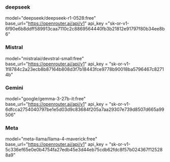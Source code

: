 ### deepseek
model="deepseek/deepseek-r1-0528:free"
base_url="https://openrouter.ai/api/v1"
api_key ="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"

### Mistral
model="mistralai/devstral-small:free"
base_url="https://openrouter.ai/api/v1"
api_key = "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"



### Gemini
model="google/gemma-3-27b-it:free"
base_url="https://openrouter.ai/api/v1"
api_key = "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"


### Meta
model="meta-llama/llama-4-maverick:free"
base_url="https://openrouter.ai/api/v1"
api_key = "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"

